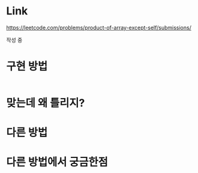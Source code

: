 # Link
https://leetcode.com/problems/product-of-array-except-self/submissions/

작성 중
# 구현 방법

```python


```

# 맞는데 왜 틀리지?


# 다른 방법


# 다른 방법에서 궁금한점